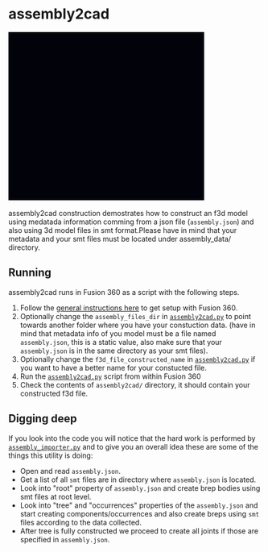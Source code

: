 # assembly2cad
![assembly2cad](resources/assembly2cad.gif)

assembly2cad construction demostrates how to construct an f3d model using medatada information comming from a json file (`assembly.json`) and also using 3d model files in smt format.Please have in mind that your metadata and your smt files must be located under assembly_data/ directory.

## Running
assembly2cad runs in Fusion 360 as a script with the following steps.
1. Follow the [general instructions here](../) to get setup with Fusion 360.
2. Optionally change the `assembly_files_dir` in [`assembly2cad.py`](assembly2cad.py) to point towards another folder where you have your constuction data. (have in mind that metadata info of you model must be a file named `assembly.json`, this is a static value, also make sure that your `assembly.json` is in the same directory as your smt files).
3. Optionally change the `f3d_file_constructed_name` in [`assembly2cad.py`](assembly2cad.py) if you want to have a better name for your constucted file.
4. Run the [`assembly2cad.py`](assembly2cad.py) script from within Fusion 360
5. Check the contents of `assembly2cad/` directory, it should contain your constructed f3d file.

## Digging deep
If you look into the code you will notice that the hard work is performed by [`assembly_importer.py`](../common/assembly_importer.py) and to give you an overall idea these are some of the things this utility is doing:
* Open and read `assembly.json`.
* Get a list of all `smt` files are in directory where `assembly.json` is located.
* Look into "root" property of `assembly.json` and create brep bodies using smt files at root level.
* Look into "tree" and "occurrences" properties of the `assembly.json` and start creating components/occurrences and also create breps using `smt` files according to the data collected.
* After tree is fully constructed we proceed to create all joints if those are specified in `assembly.json`.

